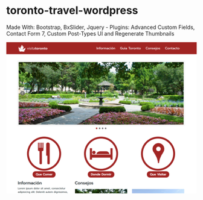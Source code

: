 # toronto-travel-wordpress
Made With: Bootstrap, BxSlider, Jquery - Plugins: Advanced Custom Fields, Contact Form 7, Custom Post-Types UI and Regenerate Thumbnails

 ![Screenshot](screenshot.jpg)
